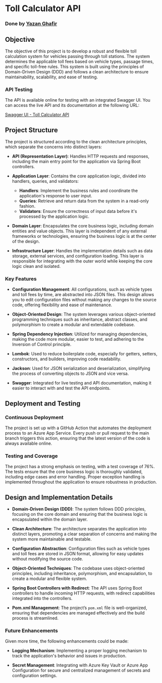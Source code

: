 # Toll Calculator API 
### Done by [Yazan Ghafir](https://yazanghafir.com)

## Objective

The objective of this project is to develop a robust and flexible toll calculation system for vehicles passing through toll stations. The system determines the applicable toll fees based on vehicle types, passage times, and specific toll-free rules. This system is built using the principles of Domain-Driven Design (DDD) and follows a clean architecture to ensure maintainability, scalability, and ease of testing.

### API Testing

The API is available online for testing with an integrated Swagger UI. You can access the live API and its documentation at the following URL:

[Swagger UI - Toll Calculator API](https://toll-calculator-yazanghafir.azurewebsites.net/)

## Project Structure

The project is structured according to the clean architecture principles, which separate the concerns into distinct layers:

- **API (Representation Layer)**: Handles HTTP requests and responses, including the main entry point for the application via Spring Boot controllers.
  
- **Application Layer**: Contains the core application logic, divided into handlers, queries, and validators:
  - **Handlers**: Implement the business rules and coordinate the application's response to user input.
  - **Queries**: Retrieve and return data from the system in a read-only fashion.
  - **Validators**: Ensure the correctness of input data before it's processed by the application logic.

- **Domain Layer**: Encapsulates the core business logic, including domain entities and value objects. This layer is independent of any external frameworks or technologies, ensuring the business logic is at the center of the design.

- **Infrastructure Layer**: Handles the implementation details such as data storage, external services, and configuration loading. This layer is responsible for integrating with the outer world while keeping the core logic clean and isolated.

### Key Features

- **Configuration Management**: All configurations, such as vehicle types and toll fees by time, are abstracted into JSON files. This design allows you to edit configuration files without making any changes to the source code, offering flexibility and ease of maintenance.

- **Object-Oriented Design**: The system leverages various object-oriented programming techniques such as inheritance, abstract classes, and polymorphism to create a modular and extendable codebase.

- **Spring Dependency Injection**: Utilized for managing dependencies, making the code more modular, easier to test, and adhering to the Inversion of Control principle.

- **Lombok**: Used to reduce boilerplate code, especially for getters, setters, constructors, and builders, improving code readability.

- **Jackson**: Used for JSON serialization and deserialization, simplifying the process of converting objects to JSON and vice versa.

- **Swagger**: Integrated for live testing and API documentation, making it easier to interact with and test the API endpoints.

## Deployment and Testing

### Continuous Deployment

The project is set up with a GitHub Action that automates the deployment process to an Azure App Service. Every push or pull request to the main branch triggers this action, ensuring that the latest version of the code is always available online.

### Testing and Coverage

The project has a strong emphasis on testing, with a test coverage of 76%. The tests ensure that the core business logic is thoroughly validated, including edge cases and error handling. Proper exception handling is implemented throughout the application to ensure robustness in production.

## Design and Implementation Details

- **Domain-Driven Design (DDD)**: The system follows DDD principles, focusing on the core domain and ensuring that the business logic is encapsulated within the domain layer.

- **Clean Architecture**: The architecture separates the application into distinct layers, promoting a clear separation of concerns and making the system more maintainable and testable.

- **Configuration Abstraction**: Configuration files such as vehicle types and toll fees are stored in JSON format, allowing for easy updates without modifying the source code.

- **Object-Oriented Techniques**: The codebase uses object-oriented principles, including inheritance, polymorphism, and encapsulation, to create a modular and flexible system.

- **Spring Boot Controllers with Redirect**: The API uses Spring Boot controllers to handle incoming HTTP requests, with redirect capabilities integrated into the controllers.

- **Pom.xml Management**: The project’s `pom.xml` file is well-organized, ensuring that dependencies are managed effectively and the build process is streamlined.

### Future Enhancements

Given more time, the following enhancements could be made:

- **Logging Mechanism**: Implementing a proper logging mechanism to track the application's behavior and issues in production.

- **Secret Management**: Integrating with Azure Key Vault or Azure App Configuration for secure and centralized management of secrets and configuration settings.
